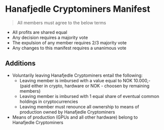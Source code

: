 # Hanafjedle Cryptominers Manifest

> All members must agree to the below terms

* All profits are shared equal
* Any decision requires a majority vote
* The expulsion of any member requires 2/3 majority vote
* Any changes to this manifest requires a unanimous vote

## Additions

* Voluntarily leaving Hanafjedle Cryptominers entail the following: 
  * Leaving member is imbursed with a value equal to NOK 10.000,- 
  (paid either in crypto, hardware or NOK - choosen by remaining members) 
  * Leaving member is imbursed with 1 equal share of eventual common holdings in cryptocurrencies
  * Leaving member must renounce all ownership to means of production owned by Hanafjedle Cryptominers
* Means of production (GPUs and all other hardware) belong to Hanafjedle Cryptominers
